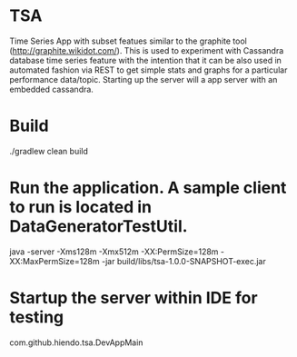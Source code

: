TSA
===

Time Series App with subset featues similar to the graphite tool (http://graphite.wikidot.com/).  This is used to experiment with Cassandra database time series feature with the intention that it can be also used in automated fashion via REST to get simple stats and graphs for a particular performance data/topic.  Starting up the server will a app server with an embedded cassandra.


# Build
./gradlew clean build

# Run the application.  A sample client to run is located in DataGeneratorTestUtil.
java -server -Xms128m -Xmx512m -XX:PermSize=128m -XX:MaxPermSize=128m -jar build/libs/tsa-1.0.0-SNAPSHOT-exec.jar

# Startup the server within IDE for testing
com.github.hiendo.tsa.DevAppMain
